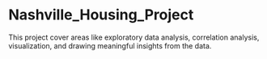 # Nashville_Housing_Project
This project cover areas like exploratory data analysis,  correlation analysis, visualization, and drawing meaningful  insights from the data.
